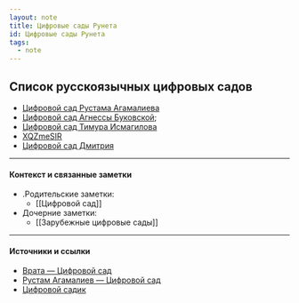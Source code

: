 ```yaml
---
layout: note
title: Цифровые сады Рунета
id: Цифровые сады Рунета
tags:
  - note
---
```

## Список русскоязычных цифровых садов
- [Цифровой сад Рустама Агамалиева](https://rustamagamaliev.ru/)
- [Цифровой сад Агнессы Буковской](https://agnessa.pp.ru/);
- [Цифровой сад Тимура Исмагилова](https://garden.bouncepaw.com/)
- [XQZmeSIR](https://xqzmesir.ru/)
- [Цифровой сад Дмитрия](https://the-digital-garden.ru/)



---
#### Контекст и связанные заметки
- .Родительские заметки:
	- [[Цифровой сад]]
- Дочерние заметки:
	- [[Зарубежные цифровые сады]]
---
#### Источники и ссылки
- [Врата — Цифровой сад](https://the-digital-garden.ru/)
- [Рустам Агамалиев — Цифровой сад](https://rustamagamaliev.ru/)
- [Цифровой садик](https://agnessa.pp.ru/)

